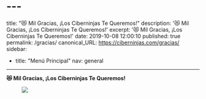 # ---
title: "😻 Mil Gracias, ¡Los Ciberninjas Te Queremos!"
description: '😻 Mil Gracias, ¡Los Ciberninjas Te Queremos!'
excerpt: '😻 Mil Gracias, ¡Los Ciberninjas Te Queremos!'
date: 2019-10-08 12:00:10
published: true
permalink: /gracias/
canonical_URL: https://ciberninjas.com/gracias/
sidebar:
- title: "Menú Principal"
  nav: general
---

**😻 Mil Gracias, ¡Los Ciberninjas Te Queremos!**

<figure>
    <img src="https://i.ibb.co/rm7KzLL/giphy.gif">
</figure>

